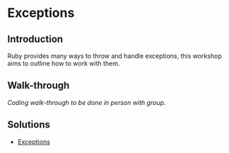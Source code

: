 # Exceptions


## Introduction

Ruby provides many ways to throw and handle exceptions, this workshop aims to outline how to work with them.


## Walk-through

_Coding walk-through to be done in person with group._


## Solutions

* [Exceptions](1-exceptions.rb)
